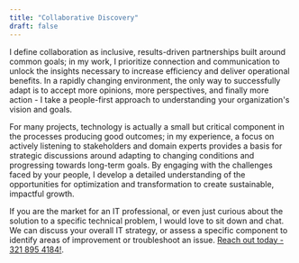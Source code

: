 ```yaml
---
title: "Collaborative Discovery"
draft: false
---
```


I define collaboration as inclusive, results-driven partnerships built around common goals; in my work, I prioritize connection and communication to unlock the insights necessary to increase efficiency and deliver operational benefits.
In a rapidly changing environment, the only way to successfully adapt is to accept more opinions, more perspectives, and finally more action - I take a people-first approach to understanding your organization's vision and goals.

For many projects, technology is actually a small but critical component in the processes producing good outcomes; in my experience, a focus on actively listening to stakeholders and domain experts provides a basis for strategic discussions around adapting to changing conditions and progressing towards long-term goals.
By engaging with the challenges faced by your people, I develop a detailed understanding of the opportunities for optimization and transformation to create sustainable, impactful growth.

If you are the market for an IT professional, or even just curious about the solution to a specific technical problem, I would love to sit down and chat. We can discuss your overall IT strategy, or assess a specific component to identify areas of improvement or troubleshoot an issue. [Reach out today - 321 895 4184!](/contact).
